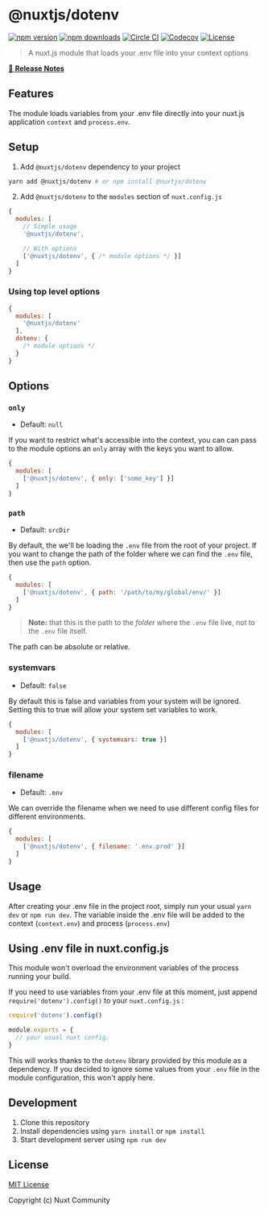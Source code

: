 # @nuxtjs/dotenv

[![npm version][npm-version-src]][npm-version-href]
[![npm downloads][npm-downloads-src]][npm-downloads-href]
[![Circle CI][circle-ci-src]][circle-ci-href]
[![Codecov][codecov-src]][codecov-href]
[![License][license-src]][license-href]

> A nuxt.js module that loads your .env file into your context options

[📖 **Release Notes**](./CHANGELOG.md)

## Features

The module loads variables from your .env file directly into your nuxt.js application `context` and `process.env`.

## Setup

1. Add `@nuxtjs/dotenv` dependency to your project

```bash
yarn add @nuxtjs/dotenv # or npm install @nuxtjs/dotenv
```

2. Add `@nuxtjs/dotenv` to the `modules` section of `nuxt.config.js`

```js
{
  modules: [
    // Simple usage
    '@nuxtjs/dotenv',

    // With options
    ['@nuxtjs/dotenv', { /* module options */ }]
  ]
}
```

### Using top level options

```js
{
  modules: [
    '@nuxtjs/dotenv'
  ],
  dotenv: {
    /* module options */
  }
}
```

## Options

### `only`

- Default: `null`

If you want to restrict what's accessible into the context, you can can pass to the module options an `only` array with the keys you want to allow.

```js
{
  modules: [
    ['@nuxtjs/dotenv', { only: ['some_key'] }]
  ]
}
```

### `path`

- Default: `srcDir`

By default, the we'll be loading the `.env` file from the root of your project. If you want to change the path of the folder where we can find the `.env` file, then use the `path` option.

```js
{
  modules: [
    ['@nuxtjs/dotenv', { path: '/path/to/my/global/env/' }]
  ]
}
```

> **Note:** that this is the path to the *folder* where the `.env` file live, not to the `.env` file itself.

The path can be absolute or relative.

### systemvars

- Default: `false`

By default this is false and variables from your system will be ignored.
Setting this to true will allow your system set variables to work.

```js
{
  modules: [
    ['@nuxtjs/dotenv', { systemvars: true }]
  ]
}
```

### filename

- Default: `.env`

We can override the filename when we need to use different config files for different environments.

```js
{
  modules: [
    ['@nuxtjs/dotenv', { filename: '.env.prod' }]
  ]
}
```

## Usage

After creating your .env file in the project root, simply run your usual `yarn dev` or `npm run dev`.
The variable inside the .env file will be added to the context (`context.env`) and process (`process.env`)

## Using .env file in nuxt.config.js

This module won't overload the environment variables of the process running your build.

If you need to use variables from your .env file at this moment,
just append `require('dotenv').config()` to your `nuxt.config.js` :

```js
require('dotenv').config()

module.exports = {
  // your usual nuxt config.
}
```

This will works thanks to the `dotenv` library provided by this module as a dependency.
If you decided to ignore some values from your `.env` file in the module configuration, this won't apply here.

## Development

1. Clone this repository
2. Install dependencies using `yarn install` or `npm install`
3. Start development server using `npm run dev`

## License

[MIT License](./LICENSE)

Copyright (c) Nuxt Community

<!-- Badges -->
[npm-version-src]: https://img.shields.io/npm/v/@nuxtjs/dotenv/latest.svg?style=flat-square
[npm-version-href]: https://npmjs.com/package/@nuxtjs/dotenv

[npm-downloads-src]: https://img.shields.io/npm/dt/@nuxtjs/dotenv.svg?style=flat-square
[npm-downloads-href]: https://npmjs.com/package/@nuxtjs/dotenv

[circle-ci-src]: https://img.shields.io/circleci/project/github/nuxt-community/dotenv-module.svg?style=flat-square
[circle-ci-href]: https://circleci.com/gh/nuxt-community/dotenv-module

[codecov-src]: https://img.shields.io/codecov/c/github/nuxt-community/dotenv-module.svg?style=flat-square
[codecov-href]: https://codecov.io/gh/nuxt-community/dotenv-module

[license-src]: https://img.shields.io/npm/l/@nuxtjs/dotenv.svg?style=flat-square
[license-href]: https://npmjs.com/package/@nuxtjs/dotenv
